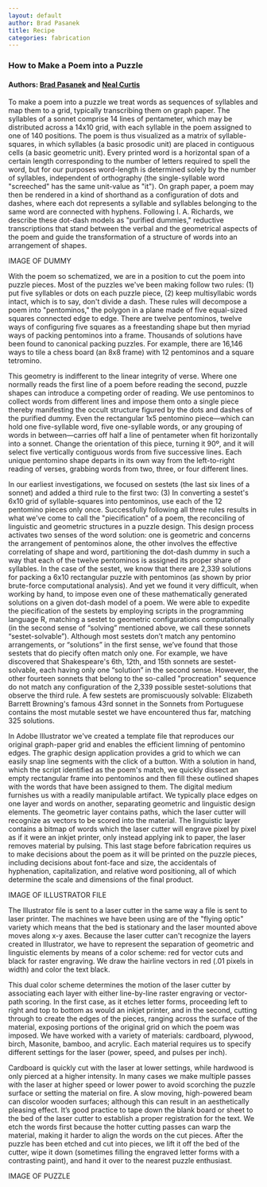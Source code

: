 ```yaml
---
layout: default
author: Brad Pasanek
title: Recipe
categories: fabrication
---
```


### How to Make a Poem into a Puzzle

<h4>
Authors: <a href="./../../../../people/pasanek-brad.html">Brad Pasanek</a> and <a href="./../../../../people/curtis-neal.html">Neal Curtis</a>
</h4>

To make a poem into a puzzle we treat words as sequences of syllables and map them to a grid, typically transcribing them on graph paper. The syllables of a sonnet comprise 14 lines of pentameter, which may be distributed across a 14x10 grid, with each syllable in the poem assigned to one of 140 positions. The poem is thus visualized as a matrix of syllable-squares, in which syllables (a basic prosodic unit) are placed in contiguous cells (a basic geometric unit). Every printed word is a horizontal span of a certain length corresponding to the number of letters required to spell the word, but for our purposes word-length is determined solely by the number of syllables, independent of orthography (the single-syllable word "screeched" has the same unit-value as "it"). On graph paper, a poem may then be rendered in a kind of shorthand as a configuration of dots and dashes, where each dot represents a syllable and syllables belonging to the same word are connected with hyphens. Following I. A. Richards, we describe these dot-dash models as "purified dummies," reductive transcriptions that stand between the verbal and the geometrical aspects of the poem and guide the transformation of a structure of words into an arrangement of shapes.

IMAGE OF DUMMY

With the poem so schematized, we are in a position to cut the poem into puzzle pieces. Most of the puzzles we've been making follow two rules: (1) put five syllables or dots on each puzzle piece, (2) keep multisyllabic words intact, which is to say, don't divide a dash. These rules will decompose a poem into "pentominos," the polygon in a plane made of five equal-sized squares connected edge to edge. There are twelve pentominos, twelve ways of configuring five squares as a freestanding shape but then myriad ways of packing pentominos into a frame.
Thousands of solutions have been found to canonical packing puzzles. For example, there are 16,146 ways to tile a chess board (an 8x8 frame) with 12 pentominos and a square tetromino.

This geometry is indifferent to the linear integrity of verse. Where one normally reads the first line of a poem before reading the second, puzzle shapes can introduce a competing order of reading. We use pentominos to collect words from different lines and impose them onto a single piece thereby manifesting the occult structure figured by the dots and dashes of the purified dummy. Even the rectangular 1x5 pentomino piece—which can hold one five-syllable word, five one-syllable words, or any grouping of words in between—carries off half a line of pentameter when fit horizontally into a sonnet. Change the orientation of this piece, turning it 90º, and it will select five vertically contiguous words from five successive lines. Each unique pentomino shape departs in its own way from the left-to-right reading of verses, grabbing words from two, three, or four different lines. 

In our earliest investigations, we focused on sestets (the last six lines of a sonnet) and added a third rule to the first two: (3) In converting a sestet's 6x10 grid of syllable-squares into pentominos, use each of the 12 pentomino pieces only once. Successfully following all three rules results in what we've come to call the "piecification" of a poem, the reconciling of linguistic and geometric structures in a puzzle design. This design process activates two senses of the word solution: one is geometric and concerns the arrangement of pentominos alone, the other involves the effective correlating of shape and word, partitioning the dot-dash dummy in such a way that each of the twelve pentominos is assigned its proper share of syllables. In the case of the sestet, we know that there are 2,339 solutions for packing a 6x10 rectangular puzzle with pentominos (as shown by prior brute-force computational analysis). And yet we found it very difficult, when working by hand, to impose even one of these mathematically generated solutions on a given dot-dash model of a poem. We were able to expedite the piecification of the sestets by employing scripts in the programming language R, matching a sestet to geometric configurations computationally (in the second sense of “solving” mentioned above, we call these sonnets “sestet-solvable”). Although most sestets don’t match any pentomino arrangements, or “solutions” in the first sense, we’ve found that those sestets that do piecify often match only one. For example, we have discovered that Shakespeare's 6th, 12th, and 15th sonnets are sestet-solvable, each having only one “solution” in the second sense. However, the other fourteen sonnets that belong to the so-called "procreation" sequence do not match any configuration of the 2,339 possible sestet-solutions that observe the third rule. A few sestets are promiscuously solvable: Elizabeth Barrett Browning's famous 43rd sonnet in the Sonnets from Portuguese contains the most mutable sestet we have encountered thus far, matching 325 solutions. 

In Adobe Illustrator we've created a template file that reproduces our original graph-paper grid and enables the efficient limning of pentomino edges. The graphic design application provides a grid to which we can easily snap line segments with the click of a button. With a solution in hand, which the script identified as the poem's match, we quickly dissect an empty rectangular frame into pentominos and then fill these outlined shapes with the words that have been assigned to them. The digital medium furnishes us with a readily manipulable artifact. We typically place edges on one layer and words on another, separating geometric and linguistic design elements. The geometric layer contains paths, which the laser cutter will recognize as vectors to be scored into the material. The linguistic layer contains a bitmap of words which the laser cutter will engrave pixel by pixel as if it were an inkjet printer, only instead applying ink to paper, the laser removes material by pulsing. This last stage before fabrication requires us to make decisions about the poem as it will be printed on the puzzle pieces, including decisions about font-face and size, the accidentals of hyphenation, capitalization, and relative word positioning, all of which determine the scale and dimensions of the final product.

IMAGE OF ILLUSTRATOR FILE

The Illustrator file is sent to a laser cutter in the same way a file is sent to laser printer. The machines we have been using are of the "flying optic" variety which means that the bed is stationary and the laser mounted above moves  along x-y axes. Because the laser cutter can't recognize the layers created in Illustrator, we have to represent the separation of geometric and linguistic elements by means of a color scheme: red for vector cuts and black for raster engraving. We draw the hairline vectors in red (.01 pixels in width) and color the text black.

This dual color scheme determines the motion of the laser cutter by associating each layer with either line-by-line raster engraving or vector-path scoring. In the first case, as it etches letter forms, proceeding left to right and top to bottom as would an inkjet printer, and in the second, cutting through to create the edges of the pieces, ranging across the surface of the material, exposing portions of the original grid on which the poem was imposed. We have worked with a variety of  materials: cardboard, plywood, birch, Masonite, bamboo, and acrylic. Each material requires us to specify different settings for the laser (power, speed, and pulses per inch).

Cardboard is quickly cut with the laser at lower settings, while hardwood is only pierced at a higher intensity. In many cases we make multiple passes with the laser at higher speed or lower power to avoid scorching the puzzle surface or setting the material on fire. A slow moving, high-powered beam can discolor wooden surfaces; although this can result in an aesthetically pleasing effect. It’s good practice to tape down the blank board or sheet to the bed of the laser cutter to establish a proper registration for the text. We etch the words first because the hotter cutting passes can warp the material, making it harder to align the words on the cut pieces. After the puzzle has been etched and cut into pieces, we lift it off the bed of the cutter, wipe it down (sometimes filling the engraved letter forms with a contrasting paint), and hand it over to the nearest puzzle enthusiast. 

IMAGE OF PUZZLE
